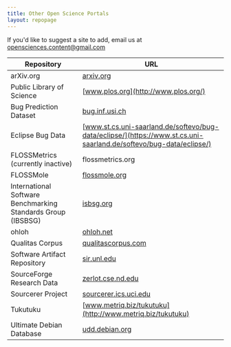 ```yaml
---
title: Other Open Science Portals
layout: repopage
---
```


If you'd like to suggest a site to add, email us at [opensciences.content@gmail.com](mailto:opensciences.content@gmail.com)

Repository | URL
---|---
arXiv.org | [arxiv.org](http://arxiv.org/)
Public Library of Science | [www.plos.org](http://www.plos.org/)
Bug Prediction Dataset | [bug.inf.usi.ch](http://bug.inf.usi.ch)
Eclipse Bug Data | [www.st.cs.uni-saarland.de/softevo/bug-data/eclipse/](https://www.st.cs.uni-saarland.de/softevo/bug-data/eclipse/)
FLOSSMetrics (currently inactive) | flossmetrics.org
FLOSSMole | [flossmole.org](http://flossmole.org)
International Software Benchmarking Standards Group (IBSBSG)| [isbsg.org](http://isbsg.org)
ohloh | [ohloh.net](http://www.ohloh.net)
Qualitas Corpus | [qualitascorpus.com](http://qualitascorpus.com)
Software Artifact Repository | [sir.unl.edu](http://sir.unl.edu)
SourceForge Research Data | [zerlot.cse.nd.edu](http://zerlot.cse.nd.edu)
Sourcerer Project | [sourcerer.ics.uci.edu](http://sourcerer.ics.uci.edu)
Tukutuku | [www.metriq.biz/tukutuku](http://www.metriq.biz/tukutuku)
Ultimate Debian Database | [udd.debian.org](http://udd.debian.org)
